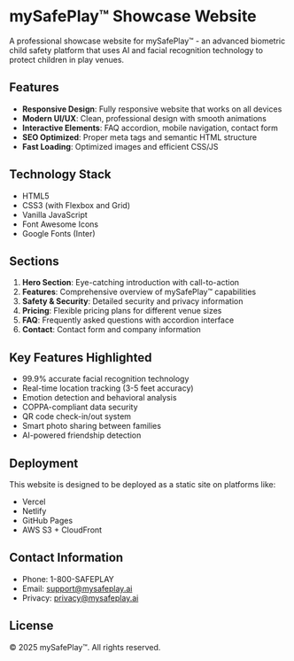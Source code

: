 
# mySafePlay™ Showcase Website

A professional showcase website for mySafePlay™ - an advanced biometric child safety platform that uses AI and facial recognition technology to protect children in play venues.

## Features

- **Responsive Design**: Fully responsive website that works on all devices
- **Modern UI/UX**: Clean, professional design with smooth animations
- **Interactive Elements**: FAQ accordion, mobile navigation, contact form
- **SEO Optimized**: Proper meta tags and semantic HTML structure
- **Fast Loading**: Optimized images and efficient CSS/JS

## Technology Stack

- HTML5
- CSS3 (with Flexbox and Grid)
- Vanilla JavaScript
- Font Awesome Icons
- Google Fonts (Inter)

## Sections

1. **Hero Section**: Eye-catching introduction with call-to-action
2. **Features**: Comprehensive overview of mySafePlay™ capabilities
3. **Safety & Security**: Detailed security and privacy information
4. **Pricing**: Flexible pricing plans for different venue sizes
5. **FAQ**: Frequently asked questions with accordion interface
6. **Contact**: Contact form and company information

## Key Features Highlighted

- 99.9% accurate facial recognition technology
- Real-time location tracking (3-5 feet accuracy)
- Emotion detection and behavioral analysis
- COPPA-compliant data security
- QR code check-in/out system
- Smart photo sharing between families
- AI-powered friendship detection

## Deployment

This website is designed to be deployed as a static site on platforms like:
- Vercel
- Netlify
- GitHub Pages
- AWS S3 + CloudFront

## Contact Information

- Phone: 1-800-SAFEPLAY
- Email: support@mysafeplay.ai
- Privacy: privacy@mysafeplay.ai

## License

© 2025 mySafePlay™. All rights reserved.
